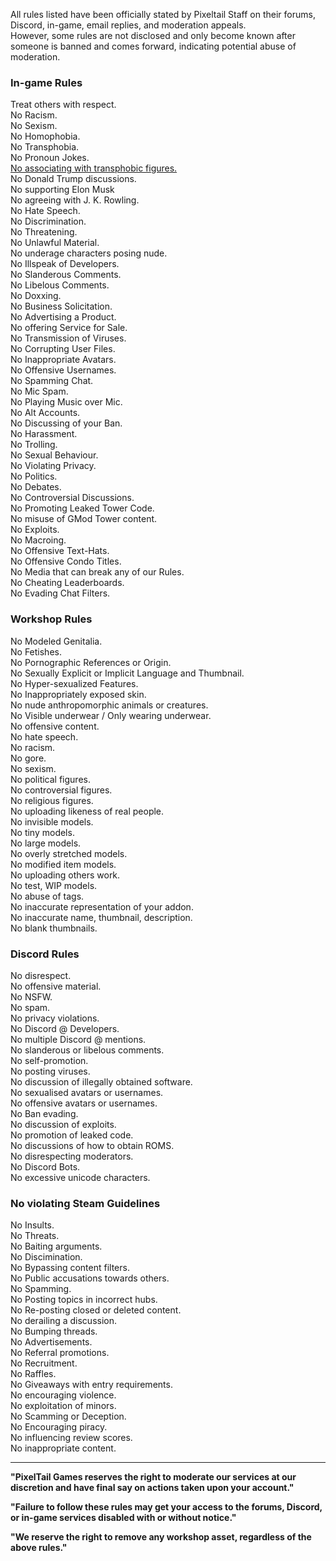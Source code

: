 All rules listed have been officially stated by Pixeltail Staff on their forums, Discord, in-game, email replies, and moderation appeals.  <br>
However, some rules are not disclosed and only become known after someone is banned and comes forward, indicating potential abuse of moderation.

### In-game Rules
Treat others with respect. <br>
No Racism. <br>
No Sexism. <br>
No Homophobia. <br>
No Transphobia. <br>
No Pronoun Jokes. <br>
[No associating with transphobic figures.](https://i.imgur.com/fBf7xHt.png) <br>
No Donald Trump discussions. <br>
No supporting Elon Musk <br>
No agreeing with J. K. Rowling. <br>
No Hate Speech. <br>
No Discrimination. <br>
No Threatening. <br>
No Unlawful Material. <br>
No underage characters posing nude. <br>
No Illspeak of Developers. <br>
No Slanderous Comments. <br>
No Libelous Comments. <br>
No Doxxing. <br>
No Business Solicitation. <br>
No Advertising a Product. <br>
No offering Service for Sale. <br>
No Transmission of Viruses. <br>
No Corrupting User Files. <br>
No Inappropriate Avatars. <br>
No Offensive Usernames. <br>
No Spamming Chat. <br>
No Mic Spam. <br>
No Playing Music over Mic. <br>
No Alt Accounts. <br>
No Discussing of your Ban. <br>
No Harassment. <br>
No Trolling. <br>
No Sexual Behaviour. <br>
No Violating Privacy. <br>
No Politics. <br>
No Debates. <br>
No Controversial Discussions. <br>
No Promoting Leaked Tower Code. <br>
No misuse of GMod Tower content. <br>
No Exploits. <br>
No Macroing. <br>
No Offensive Text-Hats. <br>
No Offensive Condo Titles. <br>
No Media that can break any of our Rules. <br>
No Cheating Leaderboards. <br>
No Evading Chat Filters. <br>

### Workshop Rules <br>
No Modeled Genitalia. <br>
No Fetishes. <br>
No Pornographic References or Origin. <br>
No Sexually Explicit or Implicit Language and Thumbnail. <br>
No Hyper-sexualized Features. <br>
No Inappropriately exposed skin. <br>
No nude anthropomorphic animals or creatures. <br>
No Visible underwear / Only wearing underwear. <br>
No offensive content. <br>
No hate speech. <br>
No racism. <br>
No gore. <br>
No sexism. <br>
No political figures. <br>
No controversial figures. <br>
No religious figures. <br>
No uploading likeness of real people. <br>
No invisible models. <br>
No tiny models. <br>
No large models. <br>
No overly stretched models. <br>
No modified item models. <br>
No uploading others work. <br>
No test, WIP models. <br>
No abuse of tags. <br>
No inaccurate representation of your addon. <br>
No inaccurate name, thumbnail, description. <br>
No blank thumbnails. <br>

### Discord Rules <br>
No disrespect. <br>
No offensive material. <br>
No NSFW. <br>
No spam. <br>
No privacy violations. <br>
No Discord @ Developers. <br>
No multiple Discord @ mentions. <br>
No slanderous or libelous comments. <br>
No self-promotion. <br>
No posting viruses. <br>
No discussion of illegally obtained software. <br>
No sexualised avatars or usernames. <br>
No offensive avatars or usernames. <br>
No Ban evading. <br>
No discussion of exploits. <br>
No promotion of leaked code. <br>
No discussions of how to obtain ROMS. <br>
No disrespecting moderators. <br>
No Discord Bots. <br>
No excessive unicode characters. <br>

### No violating Steam Guidelines <br>
No Insults. <br>
No Threats. <br>
No Baiting arguments. <br>
No Discimination. <br>
No Bypassing content filters. <br>
No Public accusations towards others. <br>
No Spamming. <br>
No Posting topics in incorrect hubs. <br>
No Re-posting closed or deleted content. <br>
No derailing a discussion. <br>
No Bumping threads. <br>
No Advertisements. <br>
No Referral promotions. <br>
No Recruitment. <br>
No Raffles. <br>
No Giveaways with entry requirements. <br>
No encouraging violence. <br>
No exploitation of minors. <br>
No Scamming or Deception. <br>
No Encouraging piracy. <br>
No influencing review scores. <br>
No inappropriate content.

---

**"PixelTail Games reserves the right to moderate our services at our discretion and have final say on actions taken upon your account."**

**"Failure to follow these rules may get your access to the forums, Discord, or in-game services disabled with or without notice."**

**"We reserve the right to remove any workshop asset, regardless of the above rules."**
